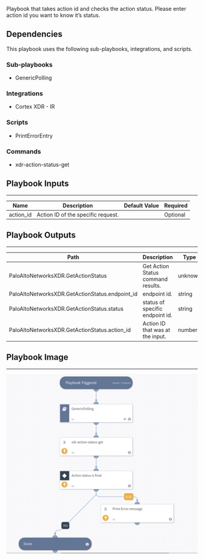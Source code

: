 Playbook that takes action id and checks the action status. 
Please enter action id you want to know it’s status.

## Dependencies
This playbook uses the following sub-playbooks, integrations, and scripts.

### Sub-playbooks
* GenericPolling

### Integrations
* Cortex XDR - IR

### Scripts
* PrintErrorEntry

### Commands
* xdr-action-status-get

## Playbook Inputs
---

| **Name** | **Description** | **Default Value** | **Required** |
| --- | --- | --- | --- |
| action_id | Action ID of the specific request. |  | Optional |

## Playbook Outputs
---

| **Path** | **Description** | **Type** |
| --- | --- | --- |
| PaloAltoNetworksXDR.GetActionStatus | Get Action Status command results. | unknown |
| PaloAltoNetworksXDR.GetActionStatus.endpoint_id | endpoint id. | string |
| PaloAltoNetworksXDR.GetActionStatus.status | status of specific endpoint id. | string |
| PaloAltoNetworksXDR.GetActionStatus.action_id | Action ID that was at the input. | number |

## Playbook Image
---
![Cortex XDR - Check Action Status](https://raw.githubusercontent.com/demisto/content/cortex-xdr-enhancement/Packs/CortexXDR/doc_files/Cortex%20XDR%20-%20Check%20Action%20Status.png)